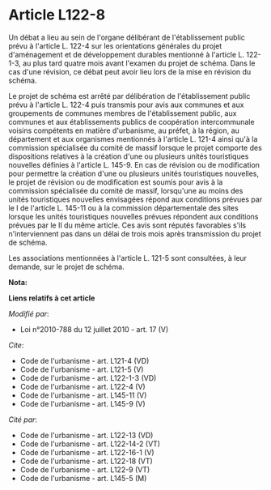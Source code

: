 # Article L122-8

Un débat a lieu au sein de l'organe délibérant de l'établissement public prévu à l'article L. 122-4 sur les orientations
générales du projet d'aménagement et de développement durables mentionné à l'article L. 122-1-3, au plus tard quatre mois
avant l'examen du projet de schéma. Dans le cas d'une révision, ce débat peut avoir lieu lors de la mise en révision du
schéma. 

Le projet de schéma est arrêté par délibération de l'établissement public prévu à l'article L. 122-4 puis transmis pour avis
aux communes et aux groupements de communes membres de l'établissement public, aux communes et aux établissements publics de
coopération intercommunale voisins compétents en matière d'urbanisme, au préfet, à la région, au département et aux
organismes mentionnés à l'article L. 121-4 ainsi qu'à la commission spécialisée du comité de massif lorsque le projet
comporte des dispositions relatives à la création d'une ou plusieurs unités touristiques nouvelles définies à l'article L.
145-9. En cas de révision ou de modification pour permettre la création d'une ou plusieurs unités touristiques nouvelles, le
projet de révision ou de modification est soumis pour avis à la commission spécialisée du comité de massif, lorsqu'une au
moins des unités touristiques nouvelles envisagées répond aux conditions prévues par le I de l'article L. 145-11 ou à la
commission départementale des sites lorsque les unités touristiques nouvelles prévues répondent aux conditions prévues par le
II du même article. Ces avis sont réputés favorables s'ils n'interviennent pas dans un délai de trois mois après transmission
du projet de schéma. 

Les associations mentionnées à l'article L. 121-5 sont consultées, à leur demande, sur le projet de schéma.

**Nota:**



**Liens relatifs à cet article**

_Modifié par_:

  - Loi n°2010-788 du 12 juillet 2010 - art. 17 (V)

_Cite_:

  - Code de l'urbanisme - art. L121-4 (VD)
  - Code de l'urbanisme - art. L121-5 (V)
  - Code de l'urbanisme - art. L122-1-3 (VD)
  - Code de l'urbanisme - art. L122-4 (V)
  - Code de l'urbanisme - art. L145-11 (V)
  - Code de l'urbanisme - art. L145-9 (V)

_Cité par_:

  - Code de l'urbanisme - art. L122-13 (VD)
  - Code de l'urbanisme - art. L122-14-2 (VT)
  - Code de l'urbanisme - art. L122-16-1 (V)
  - Code de l'urbanisme - art. L122-18 (VT)
  - Code de l'urbanisme - art. L122-9 (VT)
  - Code de l'urbanisme - art. L145-5 (M)
